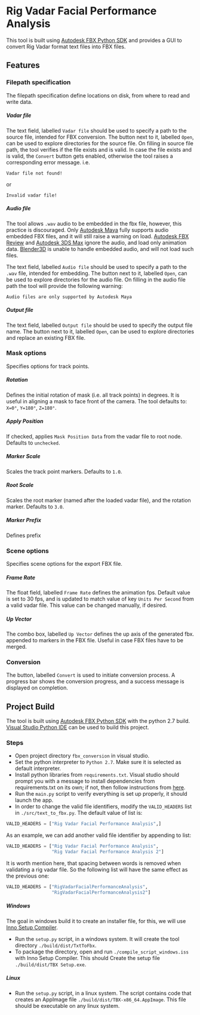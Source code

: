 # Rig Vadar Facial Performance Analysis
This tool is built using [Autodesk FBX Python SDK](https://www.autodesk.com/developer-network/platform-technologies/fbx-sdk-2020-0) 
and provides a GUI to convert Rig Vadar format text files into FBX files. 

## Features
### Filepath specification
The filepath specification define locations on disk, from where to read and write data.
##### Vadar file

The text field, labelled `Vadar file` should be used to specify a path to the 
source file, intended for FBX conversion. The button next to it, labelled `Open`,
can be used to explore directories for the source file. On filling in source file path,
the tool verifies if the file exists and is valid. In case the file exists and is valid,
the `Convert` button gets enabled, otherwise the tool raises a corresponding error message. i.e.
```
Vadar file not found!
```
or 
```
Invalid vadar file!
```
 
##### Audio file
The tool allows `.wav` audio to be embedded in the fbx file,
however, this practice is discouraged. Only 
[Autodesk Maya](https://www.autodesk.com/products/maya) fully supports audio embedded FBX files,
and it will still raise a warning on load. 
[Autodesk FBX Review](https://www.autodesk.com/products/fbx/fbx-review) and 
[Autodesk 3DS Max](https://www.autodesk.com/products/3ds-max) ignore the audio,
and load only animation data.
[Blender3D](https://www.blender.org/) is unable to handle embedded audio, and will not load such files.

The text field, labelled `Audio file` should be used to specify a path to the 
`.wav` file, intended for embedding. The button next to it, labelled `Open`,
can be used to explore directories for the audio file. On filling in the audio file path
the tool will provide the following warning:
```
Audio files are only supported by Autodesk Maya
```
##### Output file
The text field, labelled `Output file` should be used to specify the output file name. 
The button next to it, labelled `Open`, can be used to explore directories and replace an
existing FBX file.

### Mask options
Specifies options for track points.
##### Rotation
Defines the initial rotation of mask (i.e. all track points) in degrees. 
It is useful in aligning a mask to face front of the camera. 
The tool defaults to: `X=0°`, `Y=180°`, `Z=180°`.
##### Apply Position
If checked, applies `Mask Position Data` from the vadar file to root node. 
Defaults to `unchecked`.
##### Marker Scale
Scales the track point markers. Defaults to `1.0`.
##### Root Scale
Scales the root marker (named after the loaded vadar file), and the rotation marker.
Defaults to `3.0`.
##### Marker Prefix
Defines prefix 

### Scene options
Specifies scene options for the export FBX file.
##### Frame Rate
The float field, labelled `Frame Rate` defines the animation fps. Default value is set to
30 fps, and is updated to match value of key `Units Per Second` from a valid vadar
file. This value can be changed manually, if desired.
##### Up Vector
The combo box, labelled `Up Vector` defines the up axis of the generated fbx.
appended to markers in the FBX file. Useful in case FBX files have to 
be merged.

### Conversion
The button, labelled `Convert` is used to initiate conversion process. 
A progress bar shows the conversion progress, and a success message is displayed on completion.

## Project Build
The tool is built using [Autodesk FBX Python SDK](https://www.autodesk.com/developer-network/platform-technologies/fbx-sdk-2020-0) with the python 2.7 build.
[Visual Studio Python IDE](https://visualstudio.microsoft.com/vs/features/python/) can be used to build this project.
### Steps
- Open project directory `fbx_conversion` in visual studio.
- Set the python interpreter to `Python 2.7`. Make sure it is selected as default interpreter.
- Install python libraries from `requirements.txt`. Visual studio should prompt you with a message to install
dependencies from requirements.txt on its own; if not, then follow instructions from 
[here](https://docs.microsoft.com/en-us/visualstudio/python/managing-required-packages-with-requirements-txt?view=vs-2019).
- Run the `main.py` script to verify everything is set up properly, it should launch the app.
- In order to change the valid file identifiers, modify the `VALID_HEADERS` list in 
`./src/text_to_fbx.py`. The default value of list is:
```python
VALID_HEADERS = ["Rig Vadar Facial Performance Analysis",]
```
As an example, we can add another valid file identifier by appending to list:
```python
VALID_HEADERS = ["Rig Vadar Facial Performance Analysis",
                 "Rig Vadar Facial Performance Analysis 2"]
```
It is worth mention here, that spacing between words is removed when validating a
rig vadar file. So the following list will have the same effect as the previous one:
```python
VALID_HEADERS = ["RigVadarFacialPerformanceAnalysis",
                 "RigVadarFacialPerformanceAnalysis2"]
```

##### Windows
The goal in windows build it to create an installer file, for this, we will use [Inno Setup Compiler](https://jrsoftware.org/isdl.php).
- Run the `setup.py` script, in a windows system. It will create the tool directory `./build/dist/TxtToFbx`.
- To package the directory, open and run `./compile_script_windows.iss` with Inno Setup Compiler. 
This should Create the setup file `./build/dist/TBX Setup.exe`.

##### Linux
- Run the `setup.py` script, in a linux system. The script contains code that creates
an AppImage file `./build/dist/TBX-x86_64.AppImage`. This file should be executable on 
any linux system.
     
